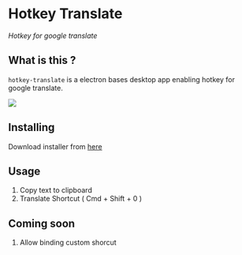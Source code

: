 # Hotkey Translate

_Hotkey for google translate_

## What is this ?

`hotkey-translate` is a electron bases desktop app enabling hotkey for google translate.

![](https://raw.githubusercontent.com/sudhirt4/hotkey-translate/master/doc/hotkey-window.jpg)

## Installing

Download installer from [here](https://github.com/sudhirt4/hotkey-translate/releases)

## Usage

1. Copy text to clipboard
2. Translate Shortcut ( Cmd + Shift + 0 )

## Coming soon

1. Allow binding custom shorcut
